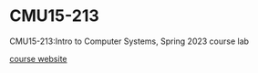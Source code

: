 # CMU15-213
CMU15-213:Intro to Computer Systems, Spring 2023 course lab

[course website](https://www.cs.cmu.edu/~213/schedule.html)
